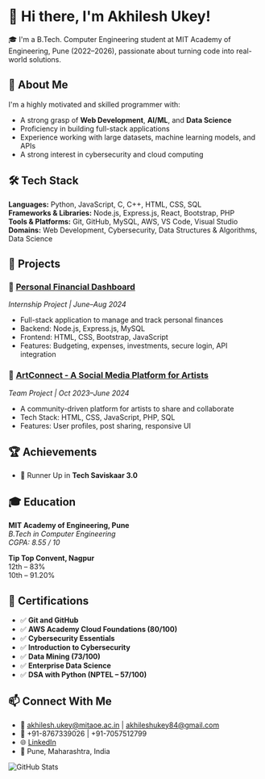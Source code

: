 # 👋 Hi there, I'm Akhilesh Ukey!

🎓 I'm a B.Tech. Computer Engineering student at MIT Academy of Engineering, Pune (2022–2026), passionate about turning code into real-world solutions.

## 🧠 About Me
I'm a highly motivated and skilled programmer with:
- A strong grasp of **Web Development**, **AI/ML**, and **Data Science**
- Proficiency in building full-stack applications
- Experience working with large datasets, machine learning models, and APIs
- A strong interest in cybersecurity and cloud computing

## 🛠️ Tech Stack
**Languages:** Python, JavaScript, C, C++, HTML, CSS, SQL  
**Frameworks & Libraries:** Node.js, Express.js, React, Bootstrap, PHP  
**Tools & Platforms:** Git, GitHub, MySQL, AWS, VS Code, Visual Studio  
**Domains:** Web Development, Cybersecurity, Data Structures & Algorithms, Data Science

## 🚀 Projects
### 🔹 [Personal Financial Dashboard](#)
*Internship Project | June–Aug 2024*
- Full-stack application to manage and track personal finances
- Backend: Node.js, Express.js, MySQL
- Frontend: HTML, CSS, Bootstrap, JavaScript
- Features: Budgeting, expenses, investments, secure login, API integration

### 🔹 [ArtConnect - A Social Media Platform for Artists](#)
*Team Project | Oct 2023–June 2024*
- A community-driven platform for artists to share and collaborate
- Tech Stack: HTML, CSS, JavaScript, PHP, SQL
- Features: User profiles, post sharing, responsive UI

## 🏆 Achievements
- 🥈 Runner Up in **Tech Saviskaar 3.0**

## 🎓 Education
**MIT Academy of Engineering, Pune**  
*B.Tech in Computer Engineering*  
*CGPA: 8.55 / 10*

**Tip Top Convent, Nagpur**  
12th – 83%  
10th – 91.20%

## 📜 Certifications
- ✅ **Git and GitHub**
- ✅ **AWS Academy Cloud Foundations (80/100)**
- ✅ **Cybersecurity Essentials**
- ✅ **Introduction to Cybersecurity**
- ✅ **Data Mining (73/100)**
- ✅ **Enterprise Data Science**
- ✅ **DSA with Python (NPTEL – 57/100)**

## 📫 Connect With Me
- 📧 akhilesh.ukey@mitaoe.ac.in | akhileshukey84@gmail.com  
- 📱 +91-8767339026 | +91-7057512799  
- 🌐 [LinkedIn](https://www.linkedin.com/in/akhilesh-ukey-6102b1282/)  
- 📍 Pune, Maharashtra, India

![GitHub Stats](https://github-readme-stats.vercel.app/api?username=akhilesh-ukey&show_icons=true&theme=radical)
